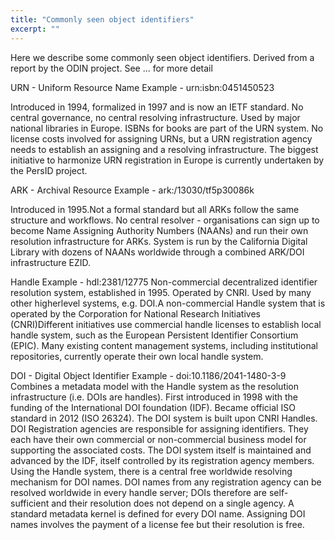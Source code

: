 ```yaml
---
title: "Commonly seen object identifiers"
excerpt: ""
---
```

Here we describe some commonly seen object identifiers.  Derived from a report by the ODIN project.  See ... for more detail

URN - Uniform Resource Name
Example - urn:isbn:0451450523 

Introduced in 1994, formalized in 1997 and is now an IETF standard. No central governance, no central resolving infrastructure. Used by major national libraries in Europe. ISBNs for books are part of the URN system.
No license costs involved for assigning URNs, but a URN registration agency needs to establish an assigning and a resolving infrastructure. The biggest initiative to harmonize URN registration in Europe is currently undertaken by the PersID project.

ARK - Archival Resource
Example - ark:/13030/tf5p30086k 

Introduced in 1995.Not a formal standard but all ARKs follow the same structure and workflows. No central resolver - organisations can sign up to become Name Assigning Authority Numbers (NAANs) and run their own resolution infrastructure for ARKs. System is run by the California Digital Library with dozens of NAANs worldwide through a combined ARK/DOI infrastructure EZID.

Handle 
Example - hdl:2381/12775 
Non-commercial decentralized identifier resolution system, established in 1995. Operated by CNRI. Used by many other higherlevel systems, e.g. DOI.A non-commercial Handle system that is
operated by the Corporation for National Research Initiatives (CNRI)Different initiatives use commercial handle licenses to establish local handle system, such as the European Persistent Identifier Consortium (EPIC). Many existing content management systems, including institutional repositories, currently operate their own local handle system.

DOI - Digital Object Identifier
Example - doi:10.1186/2041-1480-3-9
Combines a metadata model with the Handle system as the resolution infrastructure (i.e. DOIs are handles). First introduced in 1998 with the funding of the International DOI foundation (IDF).
Became official ISO standard in 2012 (ISO 26324). The DOI system is built upon CNRI Handles. DOI Registration agencies are responsible for assigning identifiers. They each have their own commercial or non-commercial business model for supporting the associated costs. The DOI system itself is maintained and advanced by the IDF, itself controlled by its registration agency members. Using
the Handle system, there is a central free worldwide resolving mechanism for DOI names. DOI names from any registration agency can be resolved worldwide in every handle server; DOIs therefore are self-sufficient and their resolution does not depend on a single agency. A standard metadata kernel is defined for every DOI name. Assigning DOI names involves the payment of a license fee but their resolution is free.